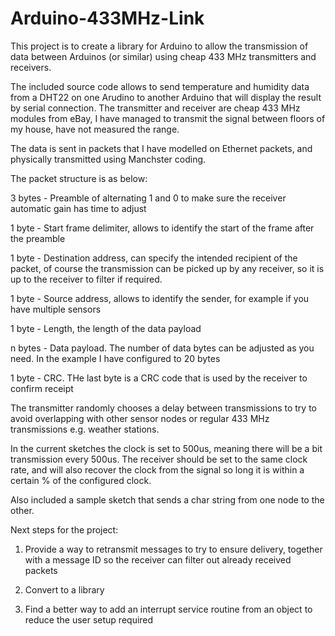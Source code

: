 # Arduino-433MHz-Link
This project is to create a library for Arduino to allow the transmission of data between Arduinos (or similar) using cheap 433 MHz transmitters and receivers.

The included source code allows to send temperature and humidity data from a DHT22 on one Arudino to another Arduino that will display the result by serial connection.
The transmitter and receiver are cheap 433 MHz modules from eBay, I have managed to transmit the signal between floors of my house, have not measured the range.

The data is sent in packets that I have modelled on Ethernet packets, and physically transmitted using Manchster coding.

The packet structure is as below:

3 bytes - Preamble of alternating 1 and 0 to make sure the receiver automatic gain has time to adjust

1 byte - Start frame delimiter, allows to identify the start of the frame after the preamble

1 byte - Destination address, can specify the intended recipient of the packet, of course the transmission can be picked up by any receiver, so it is up to the receiver to filter if required.

1 byte - Source address, allows to identify the sender, for example if you have multiple sensors

1 byte - Length, the length of the data payload

n bytes - Data payload.  The number of data bytes can be adjusted as you need.  In the example I have configured to 20 bytes

1 byte - CRC.  THe last byte is a CRC code that is used by the receiver to confirm receipt


The transmitter randomly chooses a delay between transmissions to try to avoid overlapping with other sensor nodes or regular 433 MHz transmissions e.g. weather stations.

In the current sketches the clock is set to 500us, meaning there will be a bit transmission every 500us.  The receiver should be set to the same clock rate, and will also recover the clock from the signal so long it is within a certain % of the configured clock.

Also included a sample sketch that sends a char string from one node to the other.

Next steps for the project:

1) Provide a way to retransmit messages to try to ensure delivery, together with a message ID so the receiver can filter out already received packets

2) Convert to a library

3) Find a better way to add an interrupt service routine from an object to reduce the user setup required
